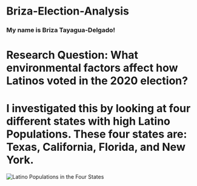 # Briza-Election-Analysis
### My name is Briza Tayagua-Delgado!

# **Research Question**: What environmental factors affect how Latinos voted in the 2020 election?

# I investigated this by looking at four different states with high Latino Populations. These four states are: Texas, California, Florida, and New York. 

![Latino Populations in the Four States](MDSTpics/Latpopin4.png)